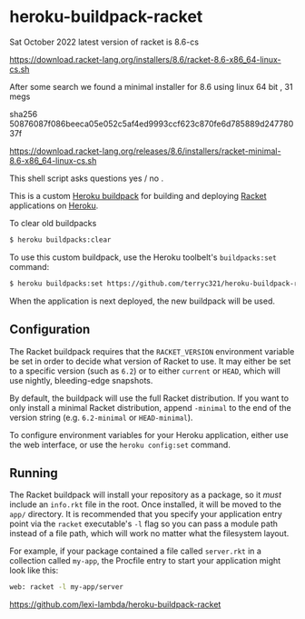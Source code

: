 # heroku-buildpack-racket

Sat October 2022 latest version of racket is 8.6-cs

https://download.racket-lang.org/installers/8.6/racket-8.6-x86_64-linux-cs.sh

After some search we found a minimal installer for 8.6 using linux 64 bit , 31 megs

sha256 50876087f086beeca05e052c5af4ed9993ccf623c870fe6d785889d24778037f


https://download.racket-lang.org/releases/8.6/installers/racket-minimal-8.6-x86_64-linux-cs.sh

This shell script asks questions yes / no .



This is a custom [Heroku buildpack][heroku-buildpacks] for building and deploying [Racket][racket] applications on [Heroku][heroku].

To clear old buildpacks

```sh
$ heroku buildpacks:clear
```


To use this custom buildpack, use the Heroku toolbelt's `buildpacks:set` command:

```sh
$ heroku buildpacks:set https://github.com/terryc321/heroku-buildpack-racket
```


When the application is next deployed, the new buildpack will be used.

## Configuration

The Racket buildpack requires that the `RACKET_VERSION` environment variable be set in order to decide what version of Racket to use. It may either be set to a specific version (such as `6.2`) or to either `current` or `HEAD`, which will use nightly, bleeding-edge snapshots.

By default, the buildpack will use the full Racket distribution. If you want to only install a minimal Racket distribution, append `-minimal` to the end of the version string (e.g. `6.2-minimal` or `HEAD-minimal`).

To configure environment variables for your Heroku application, either use the web interface, or use the `heroku config:set` command.

## Running

The Racket buildpack will install your repository as a package, so it *must* include an `info.rkt` file in the root. Once installed, it will be moved to the `app/` directory. It is recommended that you specify your application entry point via the `racket` executable's `-l` flag so you can pass a module path instead of a file path, which will work no matter what the filesystem layout.

For example, if your package contained a file called `server.rkt` in a collection called `my-app`, the Procfile entry to start your application might look like this:

```sh
web: racket -l my-app/server
```



https://github.com/lexi-lambda/heroku-buildpack-racket

[racket]: http://racket-lang.org/
[heroku]: https://www.heroku.com/
[heroku-buildpacks]: https://devcenter.heroku.com/articles/buildpacks


